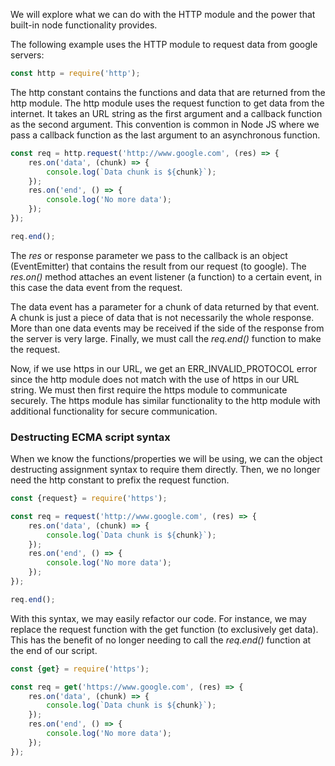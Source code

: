 
We will explore what we can do with the HTTP module and the power that built-in node functionality provides. 

The following example uses the HTTP module to request data from google servers:

```js 
const http = require('http');
```

The http constant contains the functions and data that are returned from the http module.  The http module uses the request function to get data from the internet. It takes an URL string as the first argument and a callback function as the second argument. This convention is common in Node JS where we pass a callback function as the last argument to an asynchronous function.

```js
const req = http.request('http://www.google.com', (res) => {
	res.on('data', (chunk) => {
		console.log(`Data chunk is ${chunk}`);
	});
	res.on('end', () => {
		console.log('No more data');
	});
});

req.end();
```

The *res* or response parameter we pass to the callback is an object (EventEmitter) that contains the result from our request (to google). The *res.on()* method attaches an event listener (a function) to a certain event, in this case the data event from the request.  

The data event has a parameter for a chunk of data returned by that event. A chunk is just a piece of data that is not necessarily the whole response. More than one data events may be received if the side of the response from the server is very large. Finally, we must call the *req.end()* function to make the request. 

Now, if we use https in our URL, we get an ERR_INVALID_PROTOCOL error since the http module does not match with the use of https in our URL string. We must then first require the https module to communicate securely. The https module has similar functionality to the http module with additional functionality for secure communication.  

### Destructing ECMA script syntax

When we know the functions/properties we will be using, we can the object destructing assignment syntax to require them directly. Then, we no longer need the http constant to prefix the request function. 

```js
const {request} = require('https');

const req = request('http://www.google.com', (res) => {
	res.on('data', (chunk) => {
		console.log(`Data chunk is ${chunk}`);
	});
	res.on('end', () => {
		console.log('No more data');
	});
});

req.end();
```

With this syntax, we may easily refactor our code. For instance, we may replace the request function with the get function (to exclusively get data). This has the benefit of no longer needing to call the *req.end()* function at the end of our script.

```js
const {get} = require('https');

const req = get('https://www.google.com', (res) => {
	res.on('data', (chunk) => {
		console.log(`Data chunk is ${chunk}`);
	});
	res.on('end', () => {
		console.log('No more data');
	});
});
```

